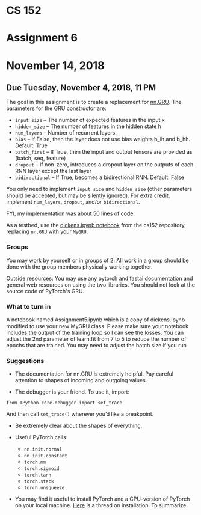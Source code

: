 # CS 152
# Assignment 6
# November 14, 2018
##  Due Tuesday, November 4, 2018, 11 PM


 
The goal in this assignment is to create a replacement for [nn.GRU](https://pytorch.org/docs/0.3.1/nn.html?highlight=gru#torch.nn.GRU). The parameters for the GRU constructor are:

* ```input_size``` – The number of expected features in the input x
* ```hidden_size``` – The number of features in the hidden state h
* ```num_layers``` – Number of recurrent layers.
* ```bias``` – If False, then the layer does not use bias weights b_ih and b_hh. Default: True
* ```batch_first``` – If True, then the input and output tensors are provided as (batch, seq, feature)
* ```dropout``` – If non-zero, introduces a dropout layer on the outputs of each RNN layer except the last layer
* ```bidirectional``` – If True, becomes a bidirectional RNN. Default: False

You only need to implement ```input_size``` and ```hidden_size``` (other parameters should be accepted, but may be silently ignored).  For extra credit, implement ```num_layers```, ```dropout```, and/or ```bidirectional```.

FYI, my implementation was about 50 lines of code.


As a testbed, use the [dickens.ipynb notebook](https://github.com/nrhodes/cs152/blob/master/notebooks/dickens.ipynb) from the cs152 repository, replacing ```nn.GRU``` with your ```MyGRU```.

### Groups
You may work by yourself or in groups of 2. All work in a group should be done with the group members physically working together.

Outside resources: You may use any pytorch and fastai documentation and general web resources on using the two libraries. You should not look at the source code of PyTorch's GRU. 

### What to turn in
A notebook named Assignment5.ipynb which is a copy of dickens.ipynb modified to use your new MyGRU class. Please make sure your notebook includes the output of the training loop so I can see the losses.  You can adjust the 2nd parameter of learn.fit from 7 to 5 to reduce the number of epochs that are trained.  You may need to adjust the batch size if you run 

### Suggestions

* The documentation for nn.GRU is extremely helpful. Pay careful attention to shapes of incoming and outgoing values.

* The debugger is your friend.  To use it, import:

```from IPython.core.debugger import set_trace```

And then call ```set_trace()``` wherever you’d like a breakpoint.

* Be extremely clear about the shapes of everything.


* Useful PyTorch calls:
    * ```nn.init.normal```
    * ```nn.init.constant```
    * ```torch.mm```
    * ```torch.sigmoid```
    * ```torch.tanh```
    * ```torch.stack```
    * ```torch.unsqueeze```

* You may find it useful to install PyTorch and a CPU-version of PyTorch on your local machine.
[Here](https://forums.fast.ai/t/fastai-v0-7-install-issues-thread/24652) is a thread on installation.
To summarize



